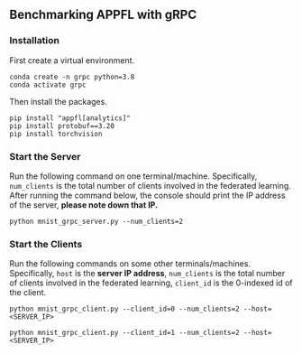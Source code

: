 ## Benchmarking APPFL with gRPC

### Installation
First create a virtual environment.
```
conda create -n grpc python=3.8
conda activate grpc
```
Then install the packages.
```
pip install "appfl[analytics]"
pip install protobuf==3.20
pip install torchvision
```


### Start the Server
Run the following command on one terminal/machine. Specifically, `num_clients` is the total number of clients involved in the federated learning. After running the command below, the console should print the IP address of the server, **please note down that IP.**
```
python mnist_grpc_server.py --num_clients=2
```

### Start the Clients
Run the following commands on some other terminals/machines. Specifically, `host` is the **server IP address**, `num_clients` is the total number of clients involved in the federated learning, `client_id` is the 0-indexed id of the client.
```
python mnist_grpc_client.py --client_id=0 --num_clients=2 --host=<SERVER_IP>
```

```
python mnist_grpc_client.py --client_id=1 --num_clients=2 --host=<SERVER_IP>
```